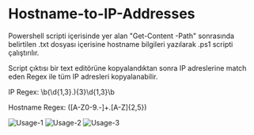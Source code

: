 # Hostname-to-IP-Addresses
Powershell scripti içerisinde yer alan "Get-Content -Path" sonrasında belirtilen .txt dosyası içerisine hostname bilgileri yazılarak .ps1 scripti çalıştırılır. 

Script çıktısı bir text editörüne kopyalandıktan sonra IP adreslerine match eden Regex ile tüm IP adresleri kopyalanabilir.

IP Regex: \b(\d{1,3}\.){3}\d{1,3}\b

Hostname Regex: ([A-Z0-9.-]+\.[A-Z]{2,5})

![Usage-1](https://user-images.githubusercontent.com/45037356/150563601-45cb0e29-683b-4e0c-849a-fe31e3abf421.png)
![Usage-2](https://user-images.githubusercontent.com/45037356/150563614-ad7a1a7e-de5c-498b-a0dc-3df864408c32.png)
![Usage-3](https://user-images.githubusercontent.com/45037356/150563673-6652e6db-10bc-4d15-8136-b4bbd8531b97.png)
